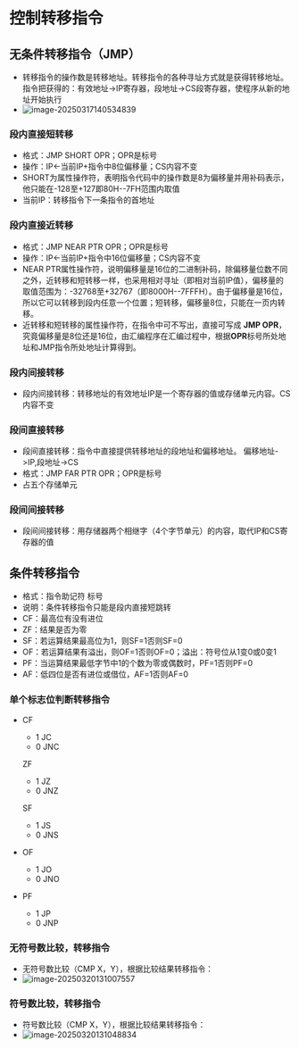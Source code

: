 # 控制转移指令

## 无条件转移指令（JMP）

* 转移指令的操作数是转移地址。转移指令的各种寻址方式就是获得转移地址。指令把获得的：有效地址->IP寄存器，段地址->CS段寄存器，使程序从新的地址开始执行
* ![image-20250317140534839](E:\study\lianxi\MyLearningDocuments\images\image-20250317140534839.png)

### 段内直接短转移

* 格式：JMP SHORT OPR；OPR是标号
* 操作：IP<-当前IP+指令中8位偏移量；CS内容不变
* SHORT为属性操作符，表明指令代码中的操作数是8为偏移量并用补码表示，他只能在-128至+127即80H--7FH范围内取值
* 当前IP：转移指令下一条指令的首地址

### 段内直接近转移

* 格式：JMP NEAR PTR OPR；OPR是标号
* 操作：IP<-当前IP+指令中16位偏移量；CS内容不变
* NEAR PTR属性操作符，说明偏移量是16位的二进制补码，除偏移量位数不同之外，近转移和短转移一样，也采用相对寻址（即相对当前IP值），偏移量的取值范围为：-32768至+32767（即8000H--7FFFH）。由于偏移量是16位，所以它可以转移到段内任意一个位置；短转移，偏移量8位，只能在一页内转移。
* 近转移和短转移的属性操作符，在指令中可不写出，直接可写成 **JMP OPR**，究竟偏移量是8位还是16位，由汇编程序在汇编过程中，根据**OPR**标号所处地址和JMP指令所处地址计算得到。

### 段内间接转移

* 段内间接转移：转移地址的有效地址IP是一个寄存器的值或存储单元内容。CS内容不变

### 段间直接转移

* 段间直接转移：指令中直接提供转移地址的段地址和偏移地址。
  偏移地址->IP,段地址->CS
* 格式：JMP FAR PTR OPR；OPR是标号
* 占五个存储单元

### 段间间接转移

* 段间间接转移：用存储器两个相继字（4个字节单元）的内容，取代IP和CS寄存器的值

## 条件转移指令

* 格式：指令助记符 标号
* 说明：条件转移指令只能是段内直接短跳转
* CF：最高位有没有进位
* ZF：结果是否为零
* SF：若运算结果最高位为1，则SF=1否则SF=0
* OF：若运算结果有溢出，则OF=1否则OF=0；溢出：符号位从1变0或0变1
* PF：当运算结果最低字节中1的个数为零或偶数时，PF=1否则PF=0
* AF：低四位是否有进位或借位，AF=1否则AF=0

### 单个标志位判断转移指令

* CF

  * 1 JC
  * 0 JNC

  ZF

  * 1 JZ
  * 0 JNZ

  SF

  * 1 JS
  * 0 JNS

* OF

  * 1 JO
  * 0 JNO

* PF

  * 1 JP
  * 0 JNP

### 无符号数比较，转移指令

* 无符号数比较（CMP X，Y），根据比较结果转移指令：
* ![image-20250320131007557](E:\study\lianxi\MyLearningDocuments\images\image-20250320131007557.png)

### 符号数比较，转移指令

* 符号数比较（CMP X，Y），根据比较结果转移指令：
* ![image-20250320131048834](E:\study\lianxi\MyLearningDocuments\images\image-20250320131048834.png)
